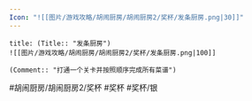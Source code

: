 ```yaml
---
Icon: "![[图片/游戏攻略/胡闹厨房/胡闹厨房2/奖杯/发条厨房.png|30]]"
---
```

```ad-common-silver-trophy
title: (Title:: "发条厨房")
![[图片/游戏攻略/胡闹厨房/胡闹厨房2/奖杯/发条厨房.png|100]]

(Comment:: "打通一个关卡并按照顺序完成所有菜谱")
```

#胡闹厨房/胡闹厨房2/奖杯 #奖杯 #奖杯/银
